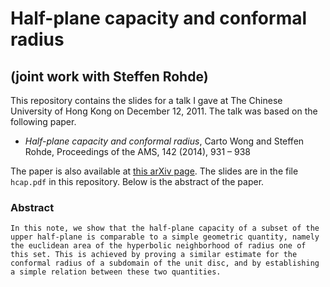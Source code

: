 # Half-plane capacity and conformal radius
## (joint work with Steffen Rohde)

This repository contains the slides for a talk I gave at The Chinese University of Hong Kong on December 12, 2011. The talk was based on the following paper.

- *Half-plane capacity and conformal radius*, Carto Wong and Steffen Rohde, Proceedings of the AMS, 142 (2014), 931 – 938

The paper is also available at [this arXiv page](http://arxiv.org/abs/1201.5878). The slides are in the file `hcap.pdf` in this repository. Below is the abstract of the paper.

###  Abstract
`In this note, we show that the half-plane capacity of a subset of the upper half-plane is comparable to a simple geometric quantity, namely the euclidean area of the hyperbolic neighborhood of radius one of this set. This is achieved by proving a similar estimate for the conformal radius of a subdomain of the unit disc, and by establishing a simple relation between these two quantities.`
